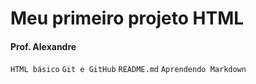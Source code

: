 # Meu primeiro projeto HTML

#### Prof. Alexandre

`HTML básico` `Git e GitHub` `README.md`
`Aprendendo Markdown`
